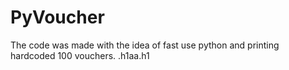 # PyVoucher

The code was made with the idea of fast use python and printing hardcoded 100 vouchers.
.h1aa.h1
